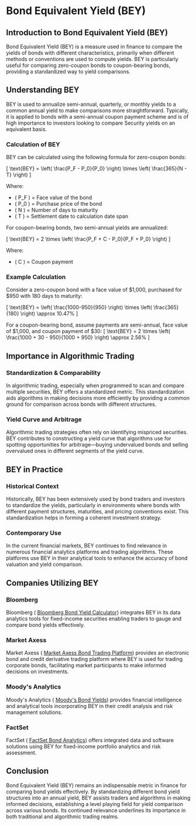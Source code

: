 # Bond Equivalent Yield (BEY)

## Introduction to Bond Equivalent Yield (BEY)

Bond Equivalent Yield (BEY) is a measure used in finance to compare the yields of bonds with different characteristics, primarily when different methods or conventions are used to compute yields. BEY is particularly useful for comparing zero-coupon bonds to coupon-bearing bonds, providing a standardized way to yield comparisons.

## Understanding BEY

BEY is used to annualize semi-annual, quarterly, or monthly yields to a common annual yield to make comparisons more straightforward. Typically, it is applied to bonds with a semi-annual coupon payment scheme and is of high importance to investors looking to compare Security yields on an equivalent basis.

### Calculation of BEY

BEY can be calculated using the following formula for zero-coupon bonds:

\[ \text{BEY} = \left( \frac{P_F - P_0}{P_0} \right) \times \left( \frac{365}{N - T} \right) \]

Where:
- \( P_F \) = Face value of the bond
- \( P_0 \) = Purchase price of the bond
- \( N \) = Number of days to maturity
- \( T \) = Settlement date to calculation date span

For coupon-bearing bonds, two semi-annual yields are annualized:

\[ \text{BEY} = 2 \times \left( \frac{P_F + C - P_0}{P_F + P_0} \right) \]

Where:
- \( C \) = Coupon payment

### Example Calculation

Consider a zero-coupon bond with a face value of $1,000, purchased for $950 with 180 days to maturity:

\[ \text{BEY} = \left( \frac{1000-950}{950} \right) \times \left( \frac{365}{180} \right) \approx 10.47\% \]

For a coupon-bearing bond, assume payments are semi-annual, face value of $1,000, and coupon payment of $30:
\[ \text{BEY} = 2 \times \left( \frac{1000 + 30 - 950}{1000 + 950} \right) \approx 2.56\% \]

## Importance in Algorithmic Trading

### Standardization & Comparability

In algorithmic trading, especially when programmed to scan and compare multiple securities, BEY offers a standardized metric. This standardization aids algorithms in making decisions more efficiently by providing a common ground for comparison across bonds with different structures.

### Yield Curve and Arbitrage

Algorithmic trading strategies often rely on identifying mispriced securities. BEY contributes to constructing a yield curve that algorithms use for spotting opportunities for arbitrage—buying undervalued bonds and selling overvalued ones in different segments of the yield curve.

## BEY in Practice

### Historical Context

Historically, BEY has been extensively used by bond traders and investors to standardize the yields, particularly in environments where bonds with different payment structures, maturities, and pricing conventions exist. This standardization helps in forming a coherent investment strategy.

### Contemporary Use

In the current financial markets, BEY continues to find relevance in numerous financial analytics platforms and trading algorithms. These platforms use BEY in their analytical tools to enhance the accuracy of bond valuation and yield comparison.

## Companies Utilizing BEY

### Bloomberg

Bloomberg ( [Bloomberg Bond Yield Calculator](https://www.bloomberg.com)) integrates BEY in its data analytics tools for fixed-income securities enabling traders to gauge and compare bond yields effectively.

### Market Axess

Market Axess ( [Market Axess Bond Trading Platform](https://www.marketaxess.com)) provides an electronic bond and credit derivative trading platform where BEY is used for trading corporate bonds, facilitating market participants to make informed decisions on investments.

### Moody's Analytics

Moody's Analytics ( [Moody's Bond Yields](https://www.moodysanalytics.com)) provides financial intelligence and analytical tools incorporating BEY in their credit analysis and risk management solutions.

### FactSet

FactSet ( [FactSet Bond Analytics](https://www.factset.com)) offers integrated data and software solutions using BEY for fixed-income portfolio analytics and risk assessment.

## Conclusion

Bond Equivalent Yield (BEY) remains an indispensable metric in finance for comparing bond yields effectively. By standardizing different bond yield structures into an annual yield, BEY assists traders and algorithms in making informed decisions, establishing a level playing field for yield comparison across various bonds. Its continued relevance underlines its importance in both traditional and algorithmic trading realms.